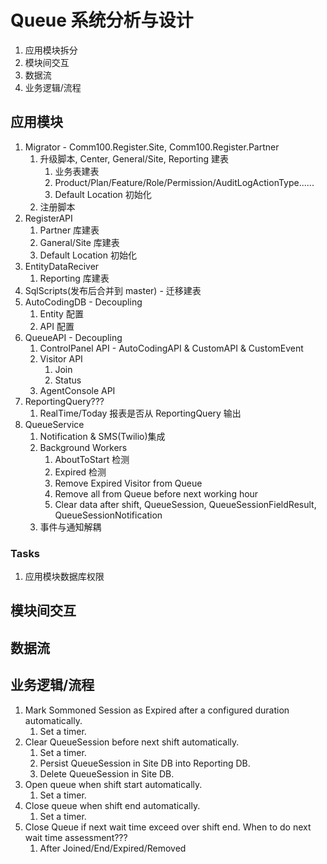 #   Queue 系统分析与设计
1.  应用模块拆分
2.  模块间交互
3.  数据流
4.  业务逻辑/流程

##  应用模块
1. Migrator - Comm100.Register.Site, Comm100.Register.Partner
   1. 升级脚本, Center, General/Site, Reporting 建表
      1. 业务表建表
      2. Product/Plan/Feature/Role/Permission/AuditLogActionType......
      3. Default Location 初始化
   2. 注册脚本
2. RegisterAPI
   1. Partner 库建表
   2. Ganeral/Site 库建表
   3. Default Location 初始化
3. EntityDataReciver
   1. Reporting 库建表
4. SqlScripts(发布后合并到 master) - 迁移建表
5. AutoCodingDB - Decoupling
   1. Entity 配置
   2. API 配置
6. QueueAPI -   Decoupling
   1. ControlPanel API - AutoCodingAPI & CustomAPI & CustomEvent
   2. Visitor API
      1. Join
      2. Status
   3. AgentConsole API
7. ReportingQuery???
   1. RealTime/Today 报表是否从 ReportingQuery 输出
8. QueueService
    1.  Notification & SMS(Twilio)集成
    2.  Background Workers
        1.  AboutToStart 检测
        2.  Expired 检测
        3.  Remove Expired Visitor from Queue
        4.  Remove all from Queue before next working hour
        5.  Clear data after shift, QueueSession, QueueSessionFieldResult, QueueSessionNotification
    3.  事件与通知解耦

### Tasks
1. 应用模块数据库权限

## 模块间交互

## 数据流

## 业务逻辑/流程
1. Mark Sommoned Session as Expired after a configured duration automatically.
   1. Set a timer.
2. Clear QueueSession before next shift automatically.
   1. Set a timer.
   2. Persist QueueSession in Site DB into Reporting DB.
   3. Delete QueueSession in Site DB.
3. Open queue when shift start automatically.
   1. Set a timer.
4. Close queue when shift end automatically.
   1. Set a timer.
5. Close Queue if next wait time exceed over shift end. When to do next wait time assessment???
   1. After Joined/End/Expired/Removed
